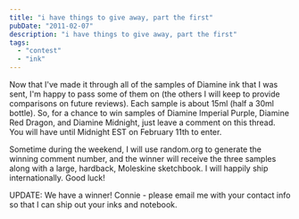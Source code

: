 ```yaml
---
title: "i have things to give away, part the first"
pubDate: "2011-02-07"
description: "i have things to give away, part the first"
tags:
  - "contest"
  - "ink"
---
```


Now that I've made it through all of the samples of Diamine ink that I was sent, I'm happy to pass some of them on (the others I will keep to provide comparisons on future reviews). Each sample is about 15ml (half a 30ml bottle). So, for a chance to win samples of Diamine Imperial Purple, Diamine Red Dragon, and Diamine Midnight, just leave a comment on this thread. You will have until Midnight EST on February 11th to enter.

Sometime during the weekend, I will use random.org to generate the winning comment number, and the winner will receive the three samples along with a large, hardback, Moleskine sketchbook. I will happily ship internationally. Good luck!

UPDATE: We have a winner! Connie - please email me with your contact info so that I can ship out your inks and notebook.
